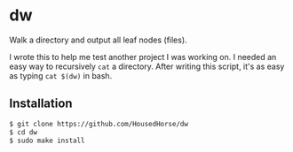 # dw
Walk a directory and output all leaf nodes (files).

I wrote this to help me test another project I was working on. I needed an easy way to recursively `cat` a directory.
After writing this script, it's as easy as typing `cat $(dw)` in bash.

## Installation

```bash
$ git clone https://github.com/HousedHorse/dw
$ cd dw
$ sudo make install
```
